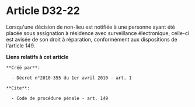 # Article D32-22

Lorsqu'une décision de non-lieu est notifiée à une personne ayant été placée sous assignation à résidence avec surveillance
électronique, celle-ci est avisée de son droit à réparation, conformément aux dispositions de l'article 149.

**Liens relatifs à cet article**

	**Créé par**:

	  - Décret n°2010-355 du 1er avril 2010 - art. 1

	**Cite**:

	  - Code de procédure pénale - art. 149
